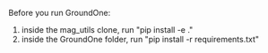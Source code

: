 Before you run GroundOne:
1. inside the mag_utils clone, run "pip install -e ."
2. inside the GroundOne folder, run "pip install -r requirements.txt"